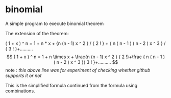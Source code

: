 # binomial
A simple program to execute binomial theorem

The extension of the theorem:

( 1 + x ) ^ n = 1 + n * x + {n (n - 1) x ^ 2 } / { 2 ! } + { n ( n - 1 ) ( n - 2 ) x ^ 3 } / { 3 ! }+..........
$$
( 1 + x ) ^ n = 1 + n \times x + \frac{n (n - 1) x ^ 2 } { 2 !}+\frac { n ( n - 1 ) ( n - 2 ) x ^ 3 }{ 3 ! }+..........
$$
note : *this above line was for experiment of checking whether github supports it or not*

This is the simplified formula continued from the formula using combinations.